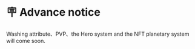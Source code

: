 # 🪧 Advance notice

Washing attribute、PVP、the Hero system and the NFT planetary system will come soon.
